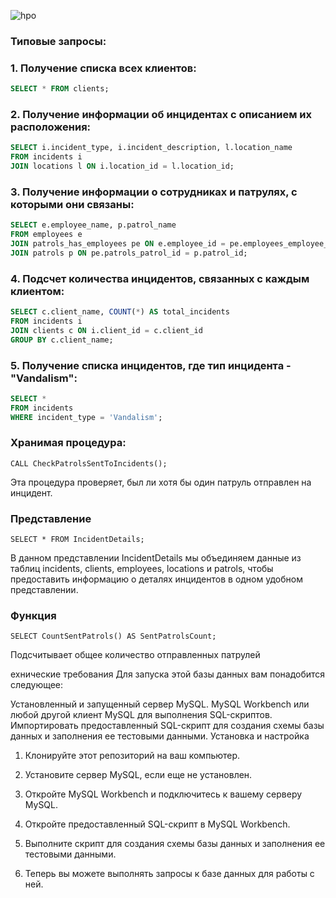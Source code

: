![hpo](https://github.com/obdrystish/chop/assets/120009426/5496f86d-f5b6-4316-8c55-86c560113ce7)

### Типовые запросы:
### 1. Получение списка всех клиентов:
```sql
SELECT * FROM clients;
```

### 2. Получение информации об инцидентах с описанием их расположения:
```sql
SELECT i.incident_type, i.incident_description, l.location_name
FROM incidents i
JOIN locations l ON i.location_id = l.location_id;
```

### 3. Получение информации о сотрудниках и патрулях, с которыми они связаны:
```sql
SELECT e.employee_name, p.patrol_name
FROM employees e
JOIN patrols_has_employees pe ON e.employee_id = pe.employees_employee_id
JOIN patrols p ON pe.patrols_patrol_id = p.patrol_id;
```

### 4. Подсчет количества инцидентов, связанных с каждым клиентом:
```sql
SELECT c.client_name, COUNT(*) AS total_incidents
FROM incidents i
JOIN clients c ON i.client_id = c.client_id
GROUP BY c.client_name;
```

### 5. Получение списка инцидентов, где тип инцидента - "Vandalism":
```sql
SELECT *
FROM incidents
WHERE incident_type = 'Vandalism';
```

### Хранимая процедура:
```
CALL CheckPatrolsSentToIncidents();
```
Эта процедура проверяет, был ли хотя бы один патруль отправлен на инцидент.

### Представление 
```
SELECT * FROM IncidentDetails;
```
В данном представлении IncidentDetails мы объединяем данные из таблиц incidents, clients, employees, locations и patrols, чтобы предоставить информацию о деталях инцидентов в одном удобном представлении.

### Функция
```
SELECT CountSentPatrols() AS SentPatrolsCount;
```
Подсчитывает общее количество отправленных патрулей

ехнические требования
Для запуска этой базы данных вам понадобится следующее:

Установленный и запущенный сервер MySQL.
MySQL Workbench или любой другой клиент MySQL для выполнения SQL-скриптов.
Импортировать предоставленный SQL-скрипт для создания схемы базы данных и заполнения ее тестовыми данными.
Установка и настройка
1. Клонируйте этот репозиторий на ваш компьютер.

2. Установите сервер MySQL, если еще не установлен.

3. Откройте MySQL Workbench и подключитесь к вашему серверу MySQL.

4. Откройте предоставленный SQL-скрипт в MySQL Workbench.

5. Выполните скрипт для создания схемы базы данных и заполнения ее тестовыми данными.

6. Теперь вы можете выполнять запросы к базе данных для работы с ней.

